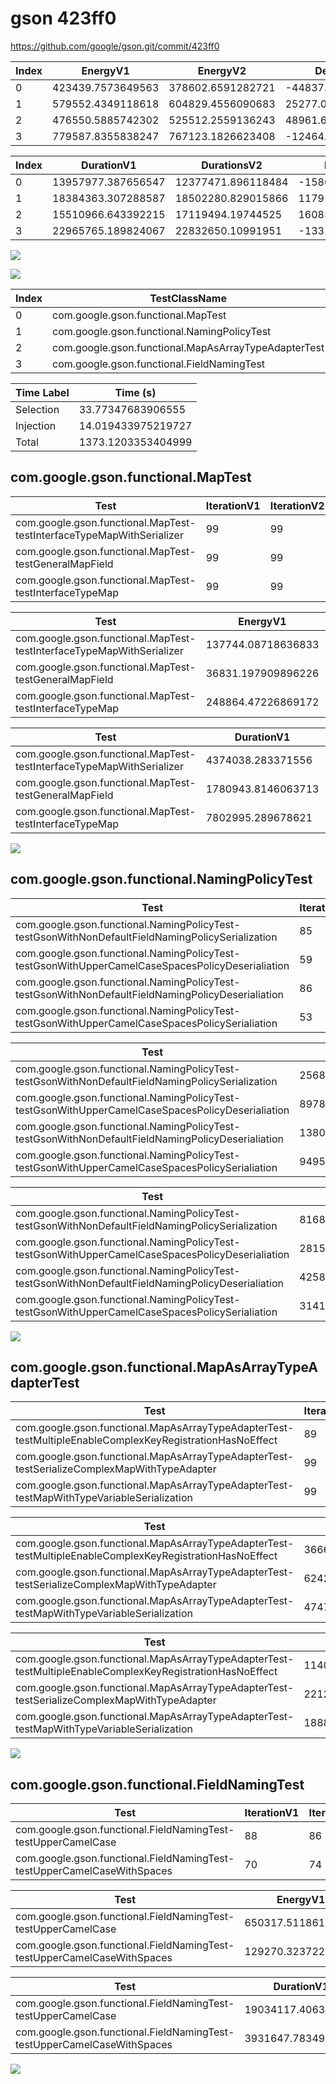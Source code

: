 # gson 423ff0


https://github.com/google/gson.git/commit/423ff0


| Index | EnergyV1 | EnergyV2 | DeltaEnergy |
| --- | --- | --- | --- |
| 0 | 423439.7573649563 | 378602.6591282721 | -44837.09823668422 |
| 1 | 579552.4349118618 | 604829.4556090683 | 25277.02069720649 |
| 2 | 476550.5885742302 | 525512.2559136243 | 48961.6673393941 |
| 3 | 779587.8355838247 | 767123.1826623408 | -12464.652921483852 |

| Index | DurationV1 | DurationsV2 | DeltaDuration |
| --- | --- | --- | --- |
| 0 | 13957977.387656547 | 12377471.896118484 | -1580505.4915380627 |
| 1 | 18384363.307288587 | 18502280.829015866 | 117917.52172727883 |
| 2 | 15510966.643392215 | 17119494.19744525 | 1608527.5540530365 |
| 3 | 22965765.189824067 | 22832650.10991951 | -133115.07990455627 |

![](./gson.png)

![](./gson_delta_1_v.png)

| Index | TestClassName | #Tests |
| --- | --- | --- |
| 0 | com.google.gson.functional.MapTest | 3 |
| 1 | com.google.gson.functional.NamingPolicyTest | 4 |
| 2 | com.google.gson.functional.MapAsArrayTypeAdapterTest | 3 |
| 3 | com.google.gson.functional.FieldNamingTest | 2 |



| Time Label | Time (s) |
| --- | --- |
| Selection | 33.77347683906555 |
| Injection | 14.019433975219727 |
| Total | 1373.1203353404999 |
## com.google.gson.functional.MapTest

| Test | IterationV1 | IterationV2 | DeltaIteration |
| --- | --- | --- | --- |
| com.google.gson.functional.MapTest-testInterfaceTypeMapWithSerializer | 99 | 99 | 0 |
| com.google.gson.functional.MapTest-testGeneralMapField | 99 | 99 | 0 |
| com.google.gson.functional.MapTest-testInterfaceTypeMap | 99 | 99 | 0 |

| Test | EnergyV1 | EnergyV2 | DeltaEnergy |
| --- | --- | --- | --- |
| com.google.gson.functional.MapTest-testInterfaceTypeMapWithSerializer | 137744.08718636833 | 129211.388623925 | -8532.69856244333 |
| com.google.gson.functional.MapTest-testGeneralMapField | 36831.197909896226 | 66595.57112045705 | 29764.37321056083 |
| com.google.gson.functional.MapTest-testInterfaceTypeMap | 248864.47226869172 | 182795.69938389 | -66068.77288480173 |

| Test | DurationV1 | DurationsV2 | DeltaDuration |
| --- | --- | --- | --- |
| com.google.gson.functional.MapTest-testInterfaceTypeMapWithSerializer | 4374038.283371556 | 4081428.3168740207 | -292609.9664975349 |
| com.google.gson.functional.MapTest-testGeneralMapField | 1780943.8146063713 | 2005027.2348414315 | 224083.42023506016 |
| com.google.gson.functional.MapTest-testInterfaceTypeMap | 7802995.289678621 | 6291016.344403032 | -1511978.945275589 |

![](./com.google.gson.functional.MapTest-graph.png)

## com.google.gson.functional.NamingPolicyTest

| Test | IterationV1 | IterationV2 | DeltaIteration |
| --- | --- | --- | --- |
| com.google.gson.functional.NamingPolicyTest-testGsonWithNonDefaultFieldNamingPolicySerialization | 85 | 85 | 0 |
| com.google.gson.functional.NamingPolicyTest-testGsonWithUpperCamelCaseSpacesPolicyDeserialiation | 59 | 50 | -9 |
| com.google.gson.functional.NamingPolicyTest-testGsonWithNonDefaultFieldNamingPolicyDeserialiation | 86 | 86 | 0 |
| com.google.gson.functional.NamingPolicyTest-testGsonWithUpperCamelCaseSpacesPolicySerialiation | 53 | 52 | -1 |

| Test | EnergyV1 | EnergyV2 | DeltaEnergy |
| --- | --- | --- | --- |
| com.google.gson.functional.NamingPolicyTest-testGsonWithNonDefaultFieldNamingPolicySerialization | 256807.19977631018 | 359146.60909697594 | 102339.40932066576 |
| com.google.gson.functional.NamingPolicyTest-testGsonWithUpperCamelCaseSpacesPolicyDeserialiation | 89786.08478339207 | 51720.75956277971 | -38065.32522061236 |
| com.google.gson.functional.NamingPolicyTest-testGsonWithNonDefaultFieldNamingPolicyDeserialiation | 138005.80305502223 | 143545.90476692916 | 5540.101711906929 |
| com.google.gson.functional.NamingPolicyTest-testGsonWithUpperCamelCaseSpacesPolicySerialiation | 94953.34729713725 | 50416.18218238348 | -44537.16511475377 |

| Test | DurationV1 | DurationsV2 | DeltaDuration |
| --- | --- | --- | --- |
| com.google.gson.functional.NamingPolicyTest-testGsonWithNonDefaultFieldNamingPolicySerialization | 8168500.578666223 | 10954434.323005036 | 2785933.7443388123 |
| com.google.gson.functional.NamingPolicyTest-testGsonWithUpperCamelCaseSpacesPolicyDeserialiation | 2815644.720673862 | 1468496.7571382183 | -1347147.9635356436 |
| com.google.gson.functional.NamingPolicyTest-testGsonWithNonDefaultFieldNamingPolicyDeserialiation | 4258702.0982944695 | 4636437.134558841 | 377735.0362643711 |
| com.google.gson.functional.NamingPolicyTest-testGsonWithUpperCamelCaseSpacesPolicySerialiation | 3141515.9096540343 | 1442912.614313772 | -1698603.2953402624 |

![](./com.google.gson.functional.NamingPolicyTest-graph.png)

## com.google.gson.functional.MapAsArrayTypeAdapterTest

| Test | IterationV1 | IterationV2 | DeltaIteration |
| --- | --- | --- | --- |
| com.google.gson.functional.MapAsArrayTypeAdapterTest-testMultipleEnableComplexKeyRegistrationHasNoEffect | 89 | 91 | 2 |
| com.google.gson.functional.MapAsArrayTypeAdapterTest-testSerializeComplexMapWithTypeAdapter | 99 | 99 | 0 |
| com.google.gson.functional.MapAsArrayTypeAdapterTest-testMapWithTypeVariableSerialization | 99 | 99 | 0 |

| Test | EnergyV1 | EnergyV2 | DeltaEnergy |
| --- | --- | --- | --- |
| com.google.gson.functional.MapAsArrayTypeAdapterTest-testMultipleEnableComplexKeyRegistrationHasNoEffect | 366651.1454147426 | 172099.53730710346 | -194551.60810763913 |
| com.google.gson.functional.MapAsArrayTypeAdapterTest-testSerializeComplexMapWithTypeAdapter | 62425.389924058305 | 152092.65512593347 | 89667.26520187515 |
| com.google.gson.functional.MapAsArrayTypeAdapterTest-testMapWithTypeVariableSerialization | 47474.05323542931 | 201320.06348058736 | 153846.01024515805 |

| Test | DurationV1 | DurationsV2 | DeltaDuration |
| --- | --- | --- | --- |
| com.google.gson.functional.MapAsArrayTypeAdapterTest-testMultipleEnableComplexKeyRegistrationHasNoEffect | 11409685.003062816 | 5327812.734874029 | -6081872.268188788 |
| com.google.gson.functional.MapAsArrayTypeAdapterTest-testSerializeComplexMapWithTypeAdapter | 2212453.2818083735 | 5245227.641948329 | 3032774.3601399558 |
| com.google.gson.functional.MapAsArrayTypeAdapterTest-testMapWithTypeVariableSerialization | 1888828.3585210238 | 6546453.820622892 | 4657625.462101868 |

![](./com.google.gson.functional.MapAsArrayTypeAdapterTest-graph.png)

## com.google.gson.functional.FieldNamingTest

| Test | IterationV1 | IterationV2 | DeltaIteration |
| --- | --- | --- | --- |
| com.google.gson.functional.FieldNamingTest-testUpperCamelCase | 88 | 86 | -2 |
| com.google.gson.functional.FieldNamingTest-testUpperCamelCaseWithSpaces | 70 | 74 | 4 |

| Test | EnergyV1 | EnergyV2 | DeltaEnergy |
| --- | --- | --- | --- |
| com.google.gson.functional.FieldNamingTest-testUpperCamelCase | 650317.5118610451 | 730619.0062030219 | 80301.49434197671 |
| com.google.gson.functional.FieldNamingTest-testUpperCamelCaseWithSpaces | 129270.32372277947 | 36504.17645931891 | -92766.14726346056 |

| Test | DurationV1 | DurationsV2 | DeltaDuration |
| --- | --- | --- | --- |
| com.google.gson.functional.FieldNamingTest-testUpperCamelCase | 19034117.406332664 | 21730349.128470276 | 2696231.7221376114 |
| com.google.gson.functional.FieldNamingTest-testUpperCamelCaseWithSpaces | 3931647.7834914033 | 1102300.9814492336 | -2829346.8020421695 |

![](./com.google.gson.functional.FieldNamingTest-graph.png)

